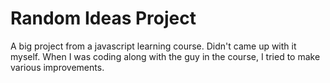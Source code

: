 # Random Ideas Project
A big project from a javascript learning course. Didn't came up with it myself.
When I was coding along with the guy in the course, I tried to make various improvements.
